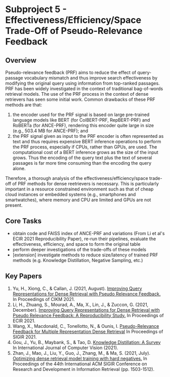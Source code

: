 # Subproject 5 - Effectiveness/Efficiency/Space Trade-Off of Pseudo-Relevance Feedback

## Overview
Pseudo-relevance feedback (PRF) aims to reduce the effect of query-passage vocabulary mismatch and thus improve search effectiveness by modifying the original query using information from top-ranked passages. PRF has been widely investigated in the context of traditional bag-of-words retrieval models. The use of the PRF process in the context of dense retrievers has seen some initial work. Common drawbacks of these PRF methods are that: 

1. the encoder used for the PRF signal is based on large pre-trained language models like BERT (for ColBERT-PRF, RepBERT-PRF) and RoBERTa (for ANCE-PRF), rendering this encoder quite large in size (e.g., 503.4 MB for ANCE-PRF); and 
2. the PRF signal given as input to the PRF encoder is often represented as text and thus requires expensive BERT inference operations to perform the PRF process, especially if CPUs, rather than GPUs, are used. The computational cost of a BERT inference grows as the size of the input grows. Thus the encoding of the query text plus the text of several passages is far more time consuming than the encoding the query alone. 
 
Therefore, a thorough analysis of the effectiveness/efficiency/space trade-off of PRF methods for dense reetrievers is necessary. This is particularly important in a resource constrained environment such as that of cheap cloud instances or embedded systems (e.g., smartphones and smartwatches), where memory and CPU are limited and GPUs are not present.


## Core Tasks

- obtain code and FAISS index of ANCE-PRF and variations (From Li et al's ECIR 2021 Reproducibility Paper), re-run their pipelines, evaluate the effectiveness, efficiency, and space to form the original table
- perform deeper investigations of the trade-offs of these models
- [extension] investigate methods to reduce size/latency of trained PRF methods (e.g. Knowledge Distillation, Negative Sampling, etc.) 


## Key Papers

1. Yu, H., Xiong, C., & Callan, J. (2021, August). [Improving Query Representations for Dense Retrieval with Pseudo Relevance Feedback.](https://arxiv.org/abs/2108.13454) In Proceedings of CIKM 2021.
2. Li, H., Zhuang, S., Mourad, A., Ma, X., Lin, J., & Zuccon, G. (2021, December). [Improving Query Representations for Dense Retrieval with Pseudo Relevance Feedback: A Reproducibility Study.](https://arxiv.org/abs/2112.06400) In Proceedings of ECIR 2021.
3. Wang, X., Macdonald, C., Tonellotto, N., & Ounis, I. [Pseudo-Relevance Feedback for Multiple Representation Dense Retrieval](https://arxiv.org/pdf/2106.11251.pdf) In Proceedings of SIGIR 2021.
4. Gou, J., Yu, B., Maybank, S., & Tao, D. [Knowledge Distillation: A Survey](https://arxiv.org/abs/2006.05525) In International Journal of Computer Vision (2021).
5. Zhan, J., Mao, J., Liu, Y., Guo, J., Zhang, M., & Ma, S. (2021, July). [Optimizing dense retrieval model training with hard negatives.](https://arxiv.org/abs/2104.08051) In Proceedings of the 44th International ACM SIGIR Conference on Research and Development in Information Retrieval (pp. 1503-1512).

